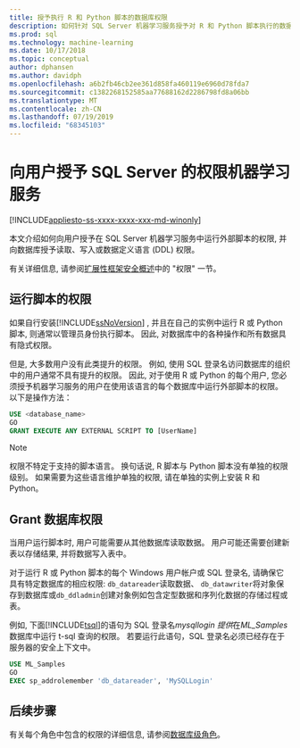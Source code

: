 ```yaml
---
title: 授予执行 R 和 Python 脚本的数据库权限
description: 如何针对 SQL Server 机器学习服务授予对 R 和 Python 脚本执行的数据库用户权限。
ms.prod: sql
ms.technology: machine-learning
ms.date: 10/17/2018
ms.topic: conceptual
author: dphansen
ms.author: davidph
ms.openlocfilehash: a6b2fb46cb2ee361d858fa460119e6960d78fda7
ms.sourcegitcommit: c1382268152585aa77688162d2286798fd8a06bb
ms.translationtype: MT
ms.contentlocale: zh-CN
ms.lasthandoff: 07/19/2019
ms.locfileid: "68345103"
---
```

# <a name="give-users-permission-to-sql-server-machine-learning-services"></a>向用户授予 SQL Server 的权限机器学习服务
[!INCLUDE[appliesto-ss-xxxx-xxxx-xxx-md-winonly](../../includes/appliesto-ss-xxxx-xxxx-xxx-md-winonly.md)]

本文介绍如何向用户授予在 SQL Server 机器学习服务中运行外部脚本的权限, 并向数据库授予读取、写入或数据定义语言 (DDL) 权限。

有关详细信息, 请参阅[扩展性框架安全概述](../../advanced-analytics/concepts/security.md#permissions)中的 "权限" 一节。

<a name="permissions-external-script"></a>

## <a name="permission-to-run-scripts"></a>运行脚本的权限

如果自行安装[!INCLUDE[ssNoVersion](../../includes/ssnoversion-md.md)] , 并且在自己的实例中运行 R 或 Python 脚本, 则通常以管理员身份执行脚本。 因此, 对数据库中的各种操作和所有数据具有隐式权限。

但是, 大多数用户没有此类提升的权限。 例如, 使用 SQL 登录名访问数据库的组织中的用户通常不具有提升的权限。 因此, 对于使用 R 或 Python 的每个用户, 您必须授予机器学习服务的用户在使用该语言的每个数据库中运行外部脚本的权限。 以下是操作方法：

```sql
USE <database_name>
GO
GRANT EXECUTE ANY EXTERNAL SCRIPT TO [UserName]
```

> [!NOTE]
> 权限不特定于支持的脚本语言。 换句话说, R 脚本与 Python 脚本没有单独的权限级别。 如果需要为这些语言维护单独的权限, 请在单独的实例上安装 R 和 Python。

<a name="permissions-db"></a> 

## <a name="grant-databases-permissions"></a>Grant 数据库权限

当用户运行脚本时, 用户可能需要从其他数据库读取数据。 用户可能还需要创建新表以存储结果, 并将数据写入表中。

对于运行 R 或 Python 脚本的每个 Windows 用户帐户或 SQL 登录名, 请确保它具有特定数据库的相应权限: `db_datareader`读取数据、 `db_datawriter`将对象保存到数据库或`db_ddladmin`创建对象例如包含定型数据和序列化数据的存储过程或表。

例如, 下面[!INCLUDE[tsql](../../includes/tsql-md.md)]的语句为 SQL 登录名*mysqllogin 提供*在*ML_Samples*数据库中运行 t-sql 查询的权限。 若要运行此语句，SQL 登录名必须已经存在于服务器的安全上下文中。

```sql
USE ML_Samples
GO
EXEC sp_addrolemember 'db_datareader', 'MySQLLogin'
```

## <a name="next-steps"></a>后续步骤

有关每个角色中包含的权限的详细信息, 请参阅[数据库级角色](../../relational-databases/security/authentication-access/database-level-roles.md)。